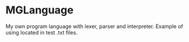 # MGLanguage
My own program language with lexer, parser and interpreter.
Example of using located in test .txt files.
